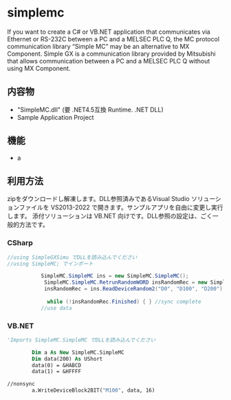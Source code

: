 # simplemc
If you want to create a C# or VB.NET application that communicates via Ethernet or RS-232C between a PC and a MELSEC PLC Q, 
the MC protocol communication library “Simple MC” may be an alternative to MX Component. Simple GX is a communication library 
provided by Mitsubishi that allows communication between a PC and a MELSEC PLC Q without using MX Component.


## 内容物
- "SimpleMC.dll" (要 .NET4.5互換 Runtime.  .NET DLL)
- Sample Application Project

## 機能

- a

## 利用方法

zipをダウンロードし解凍します。DLL参照済みであるVisual Studio ソリューションファイルを VS2013-2022 で開きます。サンプルアプリを自由に変更し実行します。
添付ソリューションは VB.NET 向けです。DLL参照の設定は、ごく一般的方法です。


### CSharp
```cs
//using SimpleGXSimu でDLLを読み込んでください
//using SimpleMC; でインポート

　　　　　　 SimpleMC.SimpleMC ins = new SimpleMC.SimpleMC();
            SimpleMC.SimpleMC.RetrunRandomWORD insRandomRec = new SimpleMC.SimpleMC.RetrunRandomWORD();
            insRandomRec = ins.ReadDeviceRandom2("D0", "D100", "D200");
             
             while (!insRandomRec.Finished) { } //sync complete
           //use data  
```

### VB.NET
```vb
'Imports SimpleMC.SimpleMC でDLLを読み込んでください

        Dim a As New SimpleMC.SimpleMC
        Dim data(200) As UShort
        data(0) = &HABCD
        data(1) = &HFFFF

//nonsync
        a.WriteDeviceBlock2BIT("M100", data, 16) 

```
